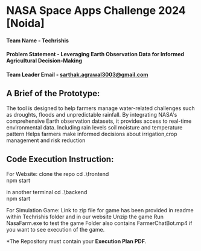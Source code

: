 # NASA Space Apps Challenge 2024 [Noida]

#### Team Name - Techrishis
#### Problem Statement - Leveraging Earth Observation Data for Informed Agricultural Decision-Making
#### Team Leader Email - sarthak.agrawal3003@gmail.com

## A Brief of the Prototype:
  The tool is designed to help farmers manage water-related challenges such as droughts, floods and unpredictable rainfall. By integrating NASA's comprehensive Earth observation datasets, it provides access to real-time environmental data. Including rain levels soil moisture and temperature pattern Helps farmers make informed decisions about irrigation,crop management and risk reduction

## Code Execution Instruction:
For Website:
  clone the repo
  cd .\frontend\
  npm start

  in another terminal
  cd .\backend\
  npm start

For Simulation Game:
  Link to zip file for game has been provided in readme within Techrishis folder and in our website
  Unzip the game
  Run NasaFarm.exe to test the game
  Folder also contains FarmerChatBot.mp4 if you want to see execution of the game.
  
 *The Repository must contain your **Execution Plan PDF**.
